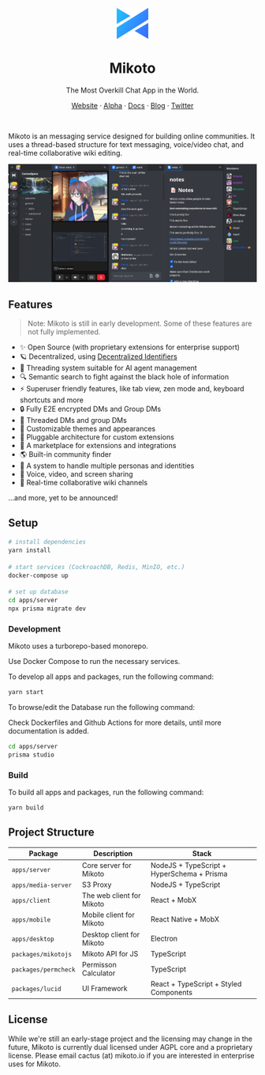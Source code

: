 <p align="center">
  <img src="./apps/client/public/logo/logo-mono.svg" width="64px">
</p>

<h1 align="center">
  Mikoto
</h1>

<p align="center">The Most Overkill Chat App in the World.</p>
<p align="center">
  <a href='https://mikoto.io'>Website</a> · 
  <a href='https://alpha.mikoto.io'>Alpha</a> ·
  <a href='https://docs.mikoto.io'>Docs</a> ·
  <a href='https://blog.mikoto.io'>Blog</a> ·
  <a href='https://twitter.com/mikotoIO'>Twitter</a>
</p>
<br>

Mikoto is an messaging service designed for building online communities. It uses a thread-based structure for text messaging, voice/video chat, and real-time collaborative wiki editing.

<p align="center">
  <img src="./screenshots/img2.png" width="800px">
</p>

## Features

> Note: Mikoto is still in early development. Some of these features are not fully implemented.

- ✨ Open Source (with proprietary extensions for enterprise support)
- 🪐 Decentralized, using [Decentralized Identifiers](https://www.w3.org/TR/did-core/)
- 🧵 Threading system suitable for AI agent management
- 🔍 Semantic search to fight against the black hole of information
- ⚡️ Superuser friendly features, like tab view, zen mode and, keyboard shortcuts and more
- 🔒 Fully E2E encrypted DMs and Group DMs
- 🏡 Threaded DMs and group DMs
- 🎨 Customizable themes and appearances
- 🔌 Pluggable architecture for custom extensions
- 🛒 A marketplace for extensions and integrations
- 🌎 Built-in community finder
- 🥸 A system to handle multiple personas and identities
- 📡 Voice, video, and screen sharing
- 📝 Real-time collaborative wiki channels

...and more, yet to be announced!

## Setup

```sh
# install dependencies
yarn install

# start services (CockroachDB, Redis, MinIO, etc.)
docker-compose up

# set up database
cd apps/server
npx prisma migrate dev
```

### Development

Mikoto uses a turborepo-based monorepo.

Use Docker Compose to run the necessary services.

To develop all apps and packages, run the following command:

```sh
yarn start
```

To browse/edit the Database run the following command:

Check Dockerfiles and Github Actions for more details, until more documentation is added.

```sh
cd apps/server
prisma studio
```

### Build

To build all apps and packages, run the following command:

```sh
yarn build
```

## Project Structure

| Package              | Description               | Stack                                      |
| -------------------- | ------------------------- | ------------------------------------------ |
| `apps/server`        | Core server for Mikoto    | NodeJS + TypeScript + HyperSchema + Prisma |
| `apps/media-server`  | S3 Proxy                  | NodeJS + TypeScript                        |
| `apps/client`        | The web client for Mikoto | React + MobX                               |
| `apps/mobile`        | Mobile client for Mikoto  | React Native + MobX                        |
| `apps/desktop`       | Desktop client for Mikoto | Electron                                   |
| `packages/mikotojs`  | Mikoto API for JS         | TypeScript                                 |
| `packages/permcheck` | Permisson Calculator      | TypeScript                                 |
| `packages/lucid`     | UI Framework              | React + TypeScript + Styled Components     |

## License

While we're still an early-stage project and the licensing may change in the future, Mikoto is currently dual licensed under AGPL core and a proprietary license. Please email cactus (at) mikoto.io if you are interested in enterprise uses for Mikoto.
